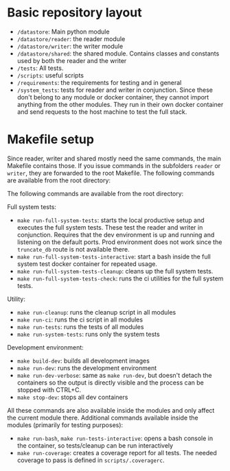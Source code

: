 # Basic repository layout

- `/datastore`: Main python module
- `/datastore/reader`: the reader module
- `/datastore/writer`: the writer module
- `/datastore/shared`: the shared module. Contains classes and constants used by both the reader and the writer
- `/tests`: All tests.
- `/scripts`: useful scripts
- `/requirements`: the requirements for testing and in general
- `/system_tests`: tests for reader and writer in conjunction. Since these don't belong to any module or docker container, they cannot import anything from the other modules. They run in their own docker container and send requests to the host machine to test the full stack.

# Makefile setup
Since reader, writer and shared mostly need the same commands, the main Makefile contains those. If you issue commands in the subfolders `reader` or `writer`, they are forwarded to the root Makefile. The following commands are available from the root directory:

The following commands are available from the root directory:

Full system tests:
- `make run-full-system-tests`: starts the local productive setup and executes the full system tests. These test the reader and writer in conjunction. Requires that the dev environment is up and running and listening on the default ports. Prod environment does not work since the `truncate_db` route is not available there.
- `make run-full-system-tests-interactive`: start a bash inside the full system test docker container for repeated usage.
- `make run-full-system-tests-cleanup`: cleans up the full system tests.
- `make run-full-system-tests-check`: runs the ci utilities for the full system tests.

Utility:
- `make run-cleanup`: runs the cleanup script in all modules
- `make run-ci`: runs the ci script in all modules
- `make run-tests`: runs the tests of all modules
- `make run-system-tests`: runs only the system tests

Development environment:
- `make build-dev`: builds all development images
- `make run-dev`: runs the development environment
- `make run-dev-verbose`: same as `make run-dev`, but doesn't detach the containers so the output is directly visible and the process can be stopped with CTRL+C.
- `make stop-dev`: stops all dev containers

All these commands are also available inside the modules and only affect the current module there. Additional commands available inside the modules (primarily for testing purposes):

- `make run-bash`, `make run-tests-interactive`: opens a bash console in the container, so tests/cleanup can be run interactively
- `make run-coverage`: creates a coverage report for all tests. The needed coverage to pass is defined in `scripts/.coveragerc`.
